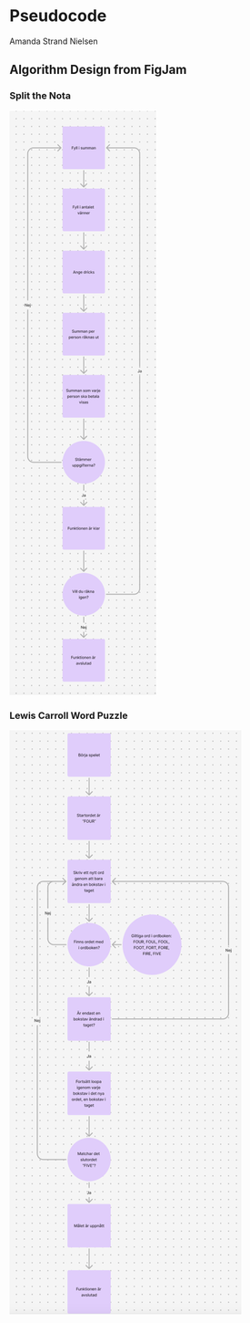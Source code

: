 # Pseudocode

Amanda Strand Nielsen



## Algorithm Design from FigJam


### Split the Nota

![Image Alt](https://github.com/amandasnielsen/pseudocode/blob/main/Split%20the%20nota.png?raw=true) 



### Lewis Carroll Word Puzzle

![Image Alt](https://github.com/amandasnielsen/pseudocode/blob/main/Word%20puzzle.png?raw=true)
